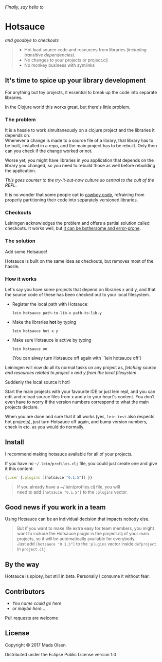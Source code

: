 *Finally, say hello to*
# Hotsauce
*and goodbye to checkouts*

> * Hot load source code and resources from libraries *(including transitive dependencies).*
> * No changes to your projects or project.clj
> * No monkey business with symlinks

## It's time to spice up your library development

For anything but toy projects, it essential to break up the code into separate libraries.

In the Clojure world this works great, but there's little problem.

### The problem
It is a hassle to work simultaneously on a clojure project and the libraries it depends on.
<br>
Whenever a change is made to a source file of a library, that library has to be built, installed in a repo, and the main project has to be rebuilt. Only then can you check if the change worked or not.

Worse yet, you might have libraries in you application that depends on the library you changed, so you need to rebuild those as well before rebuilding the application.

*This goes counter to the try-it-out-now culture so central to the cult of the REPL.*

It is no wonder that some people opt to [cowboy code](https://en.wikipedia.org/wiki/Cowboy_coding), refraining from properly partitioning their code into separately versioned libraries.

### Checkouts
Leiningen acknowledges the problem and offers a partial solution called checkouts. It works well, but [it can be bothersome and error-prone](/CHECKOUTS.md).

### The solution

Add some Hotsauce! 

Hotsauce is built on the same idea as checkouts, but removes most of the hassle.

### How it works

Let's say you have some projects that depend on libraries x and y, and that 
the source code of these has been checked out to your local filesystem.

 * Register the local path with Hotsauce:
   
   ``lein hotsauce path-to-lib-x path-to-lib-y``
   
 * Make the libraries **hot** by typing
   
   ``lein hotsauce hot x y``
   
 * Make sure Hotsauce is active by typing
 
   ``lein hotsauce on``
   
   (You can alway turn Hotsauce off again with ``lein hotsauce off`)
   
Leiningen will now do all its normal tasks on any project as, *fetching 
source and resources related to project x and y from the local filesystem*.

Suddenly the local source it hot!

Start the main projects with your favourite IDE or just lein repl, 
and you can edit and reload source files from x and y to your 
heart's content. You don't even have to worry if the version 
numbers correspond to what the main projects declare.

When you are done and sure that it all works (yes, ``lein test`` 
also respects hot projects), just turn Hotsauce off 
again, and bump version numbers, check in etc. as you would do normally.

## Install

I recommend making hotsauce available for all of your projects.

If you have no `~/.lein/profiles.clj` file, you could just create one 
and give it this content:

```clojure
{:user {:plugins [[hotsauce "0.1.5"]] }}
```

> If you already have a ~/.lein/profiles.clj file, you will
  <br>need to add `[hotsauce "0.1.5"]` to the `:plugins` vector.

## Good news if you work in a team
Using Hotsauce can be an individual decision that impacts nobody else. 

> But if you want to make life extra easy for team members, you might 
  want to include the Hotsauce plugin in the project.clj of your main projects, 
  so it will be automatically available for everybody.
  <br>Just add `[hotsauce "0.1.5"]` to the `:plugins` vector inside ``defproject`` in ``project.clj``

## By the way
Hotsauce is spicey, but still in beta.  Personally I consume it without fear.

## Contributors
* *You name could go here*
* *or maybe here...*

Pull requests are welcome

## License

Copyright © 2017 Mads Olsen

Distributed under the Eclipse Public License version 1.0
